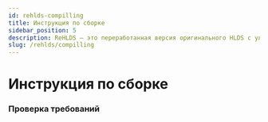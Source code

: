 ```yaml
---
id: rehlds-compilling
title: Инструкция по сборке
sidebar_position: 5
description: ReHLDS — это переработанная версия оригинального HLDS с улучшенной безопасностью, производительностью и возможностями моддинга для таких игр, как Half-Life и Counter-Strike 1.6.
slug: /rehlds/compilling
---
```


<head>
  <title>ReHLDS: Инструкция по сборке | ReHLDS</title>
</head>

# Инструкция по сборке

### Проверка требований
